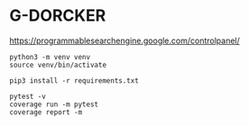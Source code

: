 # G-DORCKER

https://programmablesearchengine.google.com/controlpanel/

```
python3 -m venv venv
source venv/bin/activate

pip3 install -r requirements.txt

pytest -v
coverage run -m pytest
coverage report -m
```

